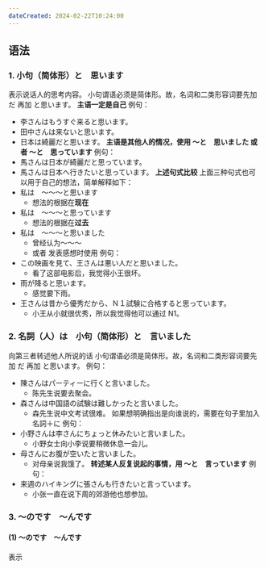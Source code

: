 ```yaml
---
dateCreated: 2024-02-22T10:24:00
---
```

## 语法
### 1. 小句（简体形）と　思います
表示说话人的思考内容。
小句谓语必须是简体形。故，名词和二类形容词要先加 だ 再加 と思います。
**主语一定是自己**
例句：
- 李さんはもうすぐ来ると思います。
- 田中さんは来ないと思います。
- 日本は綺麗だと思います。
**主语是其他人的情况，使用 〜と　思いました 或者 〜と　思っています**
例句：
- 馬さんは日本が綺麗だと思っています。
- 馬さんは日本へ行きたいと思っています。
**上述句式比较**
上面三种句式也可以用于自己的想法，简单解释如下：
- 私は　〜〜〜と思います
	- 想法的根据在**现在**
- 私は　〜〜〜と思っています
	- 想法的根据在**过去**
- 私は　〜〜〜と思いました
	- 曾经认为〜〜〜
	- 或者 发表感想时使用
例句：
- この映画を見て、王さんは悪い人だと思いました。
	- 看了这部电影后，我觉得小王很坏。
- 雨が降ると思います。
	- 感觉要下雨。
- 王さんは昔から優秀だから、Ｎ１試験に合格すると思っています。
	- 小王从小就很优秀，所以我觉得他可以通过 N1。
### 2. 名詞（人）は　小句（简体形）と　言いました
向第三者转述他人所说的话
小句谓语必须是简体形。故，名词和二类形容词要先加 だ 再加 と思います。
例句：
- 陳さんはパーティーに行くと言いました。
	- 陈先生说要去聚会。
- 森さんは中国語の試験は難しかったと言いました。
	- 森先生说中文考试很难。
如果想明确指出是向谁说的，需要在句子里加入 名詞＋に
例句：
- 小野さんは李さんにちょっと休みたいと言いました。
	- 小野女士向小李说要稍微休息一会儿。
- 母さんにお腹が空いたと言いました。
	- 对母亲说我饿了。
**转述某人反复说起的事情，用 〜と　言っています**
例句：
- 来週のハイキングに張さんも行きたいと言っています。
	- 小张一直在说下周的郊游他也想参加。
### 3. 〜のです　〜んです
#### (1) 〜のです　〜んです
表示